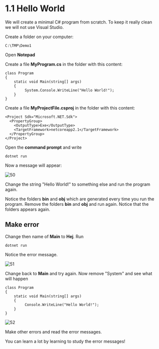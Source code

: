 # 1.1 Hello World

We will create a minimal C# program from scratch. To keep it really clean we will not use Visual Studio.

Create a folder on your computer:

    C:\TMP\Demo1

Open **Notepad**

Create a file **MyProgram.cs** in the folder with this content:

    class Program
    {
        static void Main(string[] args)
        {
             System.Console.WriteLine("Hello World!");
        }
    }

Create a file **MyProjectFile.csproj** in the folder with this content:

    <Project Sdk="Microsoft.NET.Sdk">
      <PropertyGroup>
        <OutputType>Exe</OutputType>
        <TargetFramework>netcoreapp2.1</TargetFramework>
      </PropertyGroup>
    </Project>

Open the **command prompt** and write

    dotnet run

Now a message will appear:

![50](Images/50.png)

Change the string "Hello World!" to something else and run the program again.

Notice the folders **bin** and **obj** which are generated every time you run the program. Remove the folders **bin** and **obj** and run again. Notice that the folders appears again.

## Make error

Change then name of **Main** to **Hej**. Run

    dotnet run

Notice the error message.

![51](Images/51.png)

Change back to **Main** and try again. Now remove "System" and see what will happen

    class Program
    {
        static void Main(string[] args)
        {
             Console.WriteLine("Hello World!");
        }
    }

![52](Images/52.png)

Make other errors and read the error messages. 

You can learn a lot by learning to study the error messages! 


